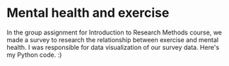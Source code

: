 # Mental health and exercise
In the group assignment for Introduction to Research Methods course, we made a survey to research the relationship between exercise and mental health.
I was responsible for data visualization of our survey data.
Here's my Python code. :)
